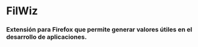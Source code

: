 # FilWiz
### Extensión para Firefox que permite generar valores útiles en el desarrollo de aplicaciones.
